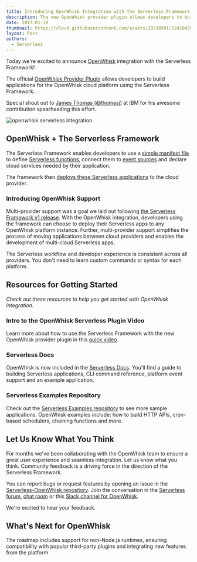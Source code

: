 ```yaml
---
title: Introducing OpenWhisk Integration with the Serverless Framework
description: The new OpenWhisk provider plugin allows developers to build applications for the OpenWhisk cloud platform using the Serverless Framework.
date: 2017-01-30
thumbnail: https://cloud.githubusercontent.com/assets/20538501/22410455/110d1f36-e65e-11e6-8db8-87e834504e13.jpg
layout: Post
authors:
  - Serverless
---
```

Today we're excited to announce [OpenWhisk](http://openwhisk.org/) integration with the Serverless Framework!

The official [OpenWhisk Provider Plugin](https://github.com/serverless/serverless-openwhisk) allows developers to build applications for the OpenWhisk cloud platform using the Serverless Framework.

Special shout out to [James Thomas (@thomasj)](https://twitter.com/thomasj) at IBM for his awesome contribution spearheading this effort.

![openwhisk serverless integration](https://cloud.githubusercontent.com/assets/20538501/22434123/748ae372-e6e0-11e6-86d0-38db9941552d.png)

## OpenWhisk + The Serverless Framework
The Serverless Framework enables developers to use a [simple manifest file](https://serverless.com/framework/docs/providers/openwhisk/guide/services#serverlessyml) to define [Serverless functions](https://serverless.com/framework/docs/providers/openwhisk/guide/functions/), connect them to [event sources](https://serverless.com/framework/docs/providers/openwhisk/guide/events/) and declare cloud services needed by their application.

The framework then [deploys these Serverless applications](https://serverless.com/framework/docs/providers/openwhisk/cli-reference/deploy/) to the cloud provider.

### Introducing OpenWhisk Support
Multi-provider support was a goal we laid out following [the Serverless Framework v1 release](https://serverless.com/blog/serverless-post-1.0/). With the OpenWhisk integration, developers using the framework can choose to deploy their Serverless apps to any OpenWhisk platform instance. Further, multi-provider support simplifies the process of moving applications between cloud providers and enables the development of multi-cloud Serverless apps.

The Serverless workflow and developer experience is consistent across all providers. You don't need to learn custom commands or syntax for each platform.

## Resources for Getting Started
*Check out these resources to help you get started with OpenWhisk integration.*

### Intro to the OpenWhisk Serverless Plugin Video
Learn more about how to use the Serverless Framework with the new OpenWhisk provider plugin in this [quick video](https://youtu.be/GJY10W98Itc).

### Serverless Docs
OpenWhisk is now included in the [Serverless Docs](https://serverless.com/framework/docs/). You'll find a guide to building Serverless applications, CLI command reference, platform event support and an example application.

### Serverless Examples Repository
Check out the [Serverless Examples repository](https://github.com/serverless/examples) to see more sample applications. OpenWhisk examples include: how to build HTTP APIs, cron-based schedulers, chaining functions and more.

## Let Us Know What You Think
For months we've been collaborating with the OpenWhisk team to ensure a great user experience and seamless integration. Let us know what you think. Community feedback is a driving force in the direction of the Serverless Framework.

You can report bugs or request features by opening an issue in the [Serverless-OpenWhisk repository](https://github.com/serverless/serverless-openwhisk). Join the conversation in the [Serverless forum](http://forum.serverless.com/), [chat room](https://gitter.im/serverless/serverless) or this [Slack channel for OpenWhisk](http://slack.openwhisk.org/).

We're excited to hear your feedback.

## What's Next for OpenWhisk
The roadmap includes support for non-Node.js runtimes, ensuring compatibility with popular third-party plugins and integrating new features from the platform.
